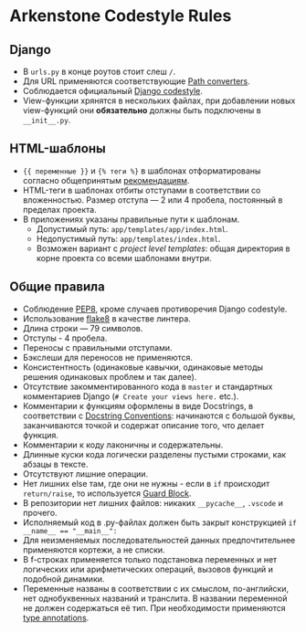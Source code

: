 # Arkenstone Codestyle Rules

## Django

- В `urls.py` в конце роутов стоит слеш `/`.
- Для URL применяются соответствующие [Path converters](https://docs.djangoproject.com/en/3.1/topics/http/urls/#path-converters).
- Соблюдается официальный [Django codestyle](https://docs.djangoproject.com/en/dev/internals/contributing/writing-code/coding-style/).
- View-функции хрянятся в нескольких файлах, при добавлении новых view-функций они **обязательно** должны быть подключены в `__init__.py`.

## HTML-шаблоны

- `{{ переменные }}` и `{% теги %}` в шаблонах отформатированы согласно общепринятым [рекомендациям](https://docs.djangoproject.com/en/dev/internals/contributing/writing-code/coding-style/#template-style).
- HTML-теги в шаблонах отбиты отступами в соответствии со вложенностью. Размер отступа — 2 или 4 пробела, постоянный в пределах проекта.
- В приложениях указаны правильные пути к шаблонам.
	+ Допустимый путь: `app/templates/app/index.html`.
	+ Недопустимый путь: `app/templates/index.html`.
	+ Возможен вариант с *project level templates*: общая директория в корне проекта со всеми шаблонами внутри.

## Общие правила

- Cоблюдение [PEP8](https://www.python.org/dev/peps/pep-0008/), кроме случаев противоречия Django codestyle.
- Использование [flake8](https://flake8.pycqa.org/en/latest/) в качестве линтера.
- Длина строки — 79 символов.
- Отступы - 4 пробела.
- Переносы с правильными отступами.
- Бэкслеши для переносов не применяются.
- Консистентность (одинаковые кавычки, одинаковые методы решения одинаковых проблем и так далее).
- Отсутствие закомментированного кода в `master` и стандартных комментариев Django (`# Create your views here.` etc.).
- Комментарии к функциям оформлены в виде Docstrings, в соответствии с [Docstring Conventions](https://www.python.org/dev/peps/pep-0257/): начинаются с большой буквы, заканчиваются точкой и содержат описание того, что делает функция.
- Комментарии к коду лаконичны и содержательны.
- Длинные куски кода логически разделены пустыми строками, как абзацы в тексте.
- Отсутствуют лишние операции.
- Нет лишних else там, где они не нужны - если в `if` происходит `return/raise`, то используется [Guard Block](https://medium.com/lemon-code/guard-clauses-3bc0cd96a2d3).
- В репозитории нет лишних файлов: никаких `__pycache__`, `.vscode` и прочего.
- Исполняемый код в .py-файлах должен быть закрыт конструкцией
``
if __name__ == "__main__":
``
- Для неизменяемых последовательностей данных предпочтительнее применяются кортежи, а не списки.
- В f-строках применяется только подстановка переменных и нет логических или арифметических операций, вызовов функций и подобной динамики.
- Переменные названы в соответствии с их смыслом, по-английски, нет однобуквенных названий и транслита. В названии переменной не должен содержаться её тип. При необходимости применяются [type annotations](https://dev.to/dstarner/using-pythons-type-annotations-4cfe).
